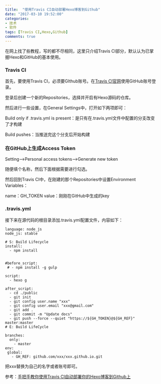 ```yaml
---
title:  "使用Travis CI自动部署Hexo博客到Github"
date: "2017-03-10 19:52:00"
categories: 
- 技术
- 软件
tags: [Travis CI,Hexo,Github]
comments: true
---
```


在网上找了些教程，写的都不尽相同，这里只介绍Travis CI部分，默认认为已掌握Hexo和GitHub的基本使用。

### Travis CI

首先，要使用Travis CI，必须要GIthub账号。在[Travis CI官网](https://travis-ci.org)使用GitHub账号登录。

登录后创建一个新的Repositories，选择并开启有Hexo源码的仓库。

然后进行一些设置，在General Settings中，打开如下两项即可：

Build only if .travis.yml is present：是只有在.travis.yml文件中配置的分支改变了才构建

Build pushes：当推送完这个分支后开始构建

<!-- more -->

### 在GitHub上生成Access Token

Setting-->Personal access tokens-->Generate new token

随便填个名称，然后下面根据需要进行勾选。

然后回到Travis CI中，在刚建的那个Repositories中设置Environment Variables：

  name：GH_TOKEN
  value：刚刚在GitHub中生成的key

### .travis.yml

接下来在源代码的根目录添加.travis.yml配置文件，内容如下：

    language: node_js
    node_js: stable
    
    # S: Build Lifecycle
    install:
      - npm install
    
    
    #before_script:
     # - npm install -g gulp
    
    script:
      - hexo g
    
    after_script:
      - cd ./public
      - git init
      - git config user.name "xxx"
      - git config user.email "xxx@gmail.com"
      - git add .
      - git commit -m "Update docs"
      - git push --force --quiet "https://${GH_TOKEN}@${GH_REF}" master:master
    # E: Build LifeCycle
    
    branches:
      only:
        - master
    env:
     global:
       - GH_REF: github.com/xxx/xxx.github.io.git

把xxx替换为自己的名字或者账号即可。

参考：[手把手教你使用Travis CI自动部署你的Hexo博客到Github上](http://blog.csdn.net/woblog/article/details/51319364)
